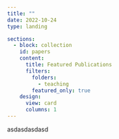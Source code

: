 ```yaml
---
title: ""
date: 2022-10-24
type: landing

sections:
  - block: collection
    id: papers
    content:
      title: Featured Publications
      filters:
        folders:
          - teaching
        featured_only: true
    design:
      view: card
      columns: 1
---
```

asdasdasdasd
